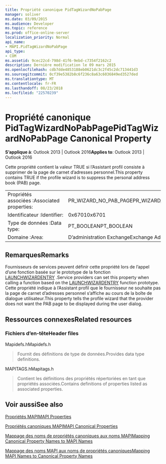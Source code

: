 ```yaml
---
title: Propriété canonique PidTagWizardNoPabPage
manager: soliver
ms.date: 03/09/2015
ms.audience: Developer
ms.topic: reference
ms.prod: office-online-server
localization_priority: Normal
api_name:
- MAPI.PidTagWizardNoPabPage
api_type:
- COM
ms.assetid: 9cec22cd-798d-41f6-9ebd-c7354f2162c2
description: Dernière modification le 09 mars 2015
ms.openlocfilehash: cdb7dde4853188eb0621dc3c2f45c2dc713441d3
ms.sourcegitcommit: 0cf39e5382b8c6f236c8a63c6036849ed3527ded
ms.translationtype: MT
ms.contentlocale: fr-FR
ms.lasthandoff: 08/23/2018
ms.locfileid: "22570239"
---
```

# <a name="pidtagwizardnopabpage-canonical-property"></a><span data-ttu-id="cf4ea-103">Propriété canonique PidTagWizardNoPabPage</span><span class="sxs-lookup"><span data-stu-id="cf4ea-103">PidTagWizardNoPabPage Canonical Property</span></span>

  
  
<span data-ttu-id="cf4ea-104">**S’applique à**: Outlook 2013 | Outlook 2016</span><span class="sxs-lookup"><span data-stu-id="cf4ea-104">**Applies to**: Outlook 2013 | Outlook 2016</span></span> 
  
<span data-ttu-id="cf4ea-105">Cette propriété contient la valeur TRUE si l’Assistant profil consiste à supprimer de la page de carnet d’adresses personnel.</span><span class="sxs-lookup"><span data-stu-id="cf4ea-105">This property contains TRUE if the profile wizard is to suppress the personal address book (PAB) page.</span></span>
  
|||
|:-----|:-----|
|<span data-ttu-id="cf4ea-106">Propriétés associées :</span><span class="sxs-lookup"><span data-stu-id="cf4ea-106">Associated properties:</span></span>  <br/> |<span data-ttu-id="cf4ea-107">PR_WIZARD_NO_PAB_PAGE</span><span class="sxs-lookup"><span data-stu-id="cf4ea-107">PR_WIZARD_NO_PAB_PAGE</span></span>  <br/> |
|<span data-ttu-id="cf4ea-108">Identificateur :</span><span class="sxs-lookup"><span data-stu-id="cf4ea-108">Identifier:</span></span>  <br/> |<span data-ttu-id="cf4ea-109">0x6701</span><span class="sxs-lookup"><span data-stu-id="cf4ea-109">0x6701</span></span>  <br/> |
|<span data-ttu-id="cf4ea-110">Type de données :</span><span class="sxs-lookup"><span data-stu-id="cf4ea-110">Data type:</span></span>  <br/> |<span data-ttu-id="cf4ea-111">PT_BOOLEAN</span><span class="sxs-lookup"><span data-stu-id="cf4ea-111">PT_BOOLEAN</span></span>  <br/> |
|<span data-ttu-id="cf4ea-112">Domaine :</span><span class="sxs-lookup"><span data-stu-id="cf4ea-112">Area:</span></span>  <br/> |<span data-ttu-id="cf4ea-113">D’administration Exchange</span><span class="sxs-lookup"><span data-stu-id="cf4ea-113">Exchange Administrative</span></span>  <br/> |
   
## <a name="remarks"></a><span data-ttu-id="cf4ea-114">Remarques</span><span class="sxs-lookup"><span data-stu-id="cf4ea-114">Remarks</span></span>

<span data-ttu-id="cf4ea-115">Fournisseurs de services peuvent définir cette propriété lors de l’appel d’une fonction basée sur le prototype de la fonction [LAUNCHWIZARDENTRY](launchwizardentry.md) .</span><span class="sxs-lookup"><span data-stu-id="cf4ea-115">Service providers can set this property when calling a function based on the [LAUNCHWIZARDENTRY](launchwizardentry.md) function prototype.</span></span> <span data-ttu-id="cf4ea-116">Cette propriété indique à l’Assistant profil que le fournisseur ne souhaite pas la page de carnet d’adresses personnel s’affiche au cours de la boîte de dialogue utilisateur.</span><span class="sxs-lookup"><span data-stu-id="cf4ea-116">This property tells the profile wizard that the provider does not want the PAB page to be displayed during the user dialog.</span></span> 
  
## <a name="related-resources"></a><span data-ttu-id="cf4ea-117">Ressources connexes</span><span class="sxs-lookup"><span data-stu-id="cf4ea-117">Related resources</span></span>

### <a name="header-files"></a><span data-ttu-id="cf4ea-118">Fichiers d’en-tête</span><span class="sxs-lookup"><span data-stu-id="cf4ea-118">Header files</span></span>

<span data-ttu-id="cf4ea-119">Mapidefs.h</span><span class="sxs-lookup"><span data-stu-id="cf4ea-119">Mapidefs.h</span></span>
  
> <span data-ttu-id="cf4ea-120">Fournit des définitions de type de données.</span><span class="sxs-lookup"><span data-stu-id="cf4ea-120">Provides data type definitions.</span></span>
    
<span data-ttu-id="cf4ea-121">MAPITAGS.h</span><span class="sxs-lookup"><span data-stu-id="cf4ea-121">Mapitags.h</span></span>
  
> <span data-ttu-id="cf4ea-122">Contient les définitions des propriétés répertoriées en tant que propriétés associées.</span><span class="sxs-lookup"><span data-stu-id="cf4ea-122">Contains definitions of properties listed as associated properties.</span></span>
    
## <a name="see-also"></a><span data-ttu-id="cf4ea-123">Voir aussi</span><span class="sxs-lookup"><span data-stu-id="cf4ea-123">See also</span></span>



[<span data-ttu-id="cf4ea-124">Propriétés MAPI</span><span class="sxs-lookup"><span data-stu-id="cf4ea-124">MAPI Properties</span></span>](mapi-properties.md)
  
[<span data-ttu-id="cf4ea-125">Propriétés canoniques MAPI</span><span class="sxs-lookup"><span data-stu-id="cf4ea-125">MAPI Canonical Properties</span></span>](mapi-canonical-properties.md)
  
[<span data-ttu-id="cf4ea-126">Mappage des noms de propriétés canoniques aux noms MAPI</span><span class="sxs-lookup"><span data-stu-id="cf4ea-126">Mapping Canonical Property Names to MAPI Names</span></span>](mapping-canonical-property-names-to-mapi-names.md)
  
[<span data-ttu-id="cf4ea-127">Mappage des noms MAPI aux noms de propriétés canoniques</span><span class="sxs-lookup"><span data-stu-id="cf4ea-127">Mapping MAPI Names to Canonical Property Names</span></span>](mapping-mapi-names-to-canonical-property-names.md)

